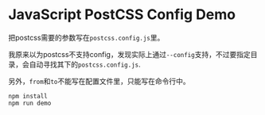 JavaScript PostCSS Config Demo
==============================

把postcss需要的参数写在`postcss.config.js`里。

我原来以为postcss不支持config，发现实际上通过`--config`支持，不过要指定目录，会自动寻找其下的`postcss.config.js`.

另外，`from`和`to`不能写在配置文件里，只能写在命令行中。

```
npm install
npm run demo
```
